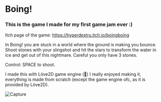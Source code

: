 # Boing!

### This is the game I made for my first game jam ever :)

Itch page of the game: https://hyperdestru.itch.io/boingboing

In Boing! you are stuck in a world where the ground is making you bounce.
Shoot stones with your slingshot and hit the stars to transform the water in ice and get out of this nightmare. Careful you only have 3 stones.

Control: SPACE to shoot.

I made this with Löve2D game engine (💙)
I really enjoyed making it, everything is made from scratch (except the game engine ofc, as it is provided by Löve2D).

![Capture](docs/demo/boing.gif)



